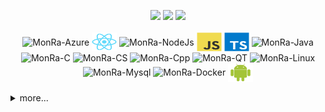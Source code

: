 <!--Hello
<h2><img src="https://emojis.slackmojis.com/emojis/images/1531849430/4246/blob-sunglasses.gif?1531849430" width="30"/> Hi 👋 , I'm MonRá! <img src="https://media.giphy.com/media/12oufCB0MyZ1Go/giphy.gif" width="50"></h2>
-->

<div>
  </p>
  <div align="center">
   <a href="https://www.facebook.com/ramon.chaib" target="_blank"><img src="https://img.shields.io/badge/-Facebook-%230077B5?style=for-the-badge&logo=facebook&logoColor=white" target="_blank"></a> 
  <a href="https://www.instagram.com/monrapps/" target="_blank"><img src="https://img.shields.io/badge/-Instagram-%23E4405F?style=for-the-badge&logo=instagram&logoColor=white" target="_blank"></a>
  <a href="https://www.linkedin.com/in/ramon-chaib-27007635/" target="_blank"><img src="https://img.shields.io/badge/-LinkedIn-%230077B5?style=for-the-badge&logo=linkedin&logoColor=white" target="_blank"></a>   
</div>
  
 <div style="display: inline_block" align="center"><br>
  <img align="center" alt="MonRa-Azure" height="30" width="40" src="https://cdn.jsdelivr.net/gh/devicons/devicon/icons/azure/azure-original.svg">
  <img align="center" alt="MonRa-React" height="30" width="40" src="https://raw.githubusercontent.com/devicons/devicon/master/icons/react/react-original.svg">
  <img align="center" alt="MonRa-NodeJs" height="30" width="40" src="https://cdn.jsdelivr.net/gh/devicons/devicon/icons/nodejs/nodejs-original.svg">
  <img align="center" alt="MonRa-Js" height="30" width="40" src="https://raw.githubusercontent.com/devicons/devicon/master/icons/javascript/javascript-original.svg">     <img align="center" alt="MonRa-Ts" height="30" width="40" src="https://raw.githubusercontent.com/devicons/devicon/master/icons/typescript/typescript-original.svg">
  <img align="center" alt="MonRa-Java" height="30" width="40" src="https://cdn.jsdelivr.net/gh/devicons/devicon/icons/java/java-original.svg">
  <img align="center" alt="MonRa-C" height="30" width="40" src="https://cdn.jsdelivr.net/gh/devicons/devicon/icons/c/c-original.svg">
  <img align="center" alt="MonRa-CS" height="30" width="40" src="https://cdn.jsdelivr.net/gh/devicons/devicon/icons/csharp/csharp-original.svg">
  <img align="center" alt="MonRa-Cpp" height="30" width="40" src="https://cdn.jsdelivr.net/gh/devicons/devicon/icons/cplusplus/cplusplus-original.svg">
  <img align="center" alt="MonRa-QT" height="30" width="40" src="https://cdn.jsdelivr.net/gh/devicons/devicon/icons/qt/qt-original.svg">
  <img align="center" alt="MonRa-Linux" height="30" width="40" src="https://cdn.jsdelivr.net/gh/devicons/devicon/icons/linux/linux-original.svg">
  <img align="center" alt="MonRa-Mysql" height="30" width="40" src="https://cdn.jsdelivr.net/gh/devicons/devicon/icons/mysql/mysql-original.svg">
  <img align="center" alt="MonRa-Docker" height="30" width="40" src="https://cdn.jsdelivr.net/gh/devicons/devicon/icons/docker/docker-original.svg">  
  <img align="center" alt="MonRa-Android" height="30" width="40" src="https://github.com/devicons/devicon/blob/master/icons/android/android-original.svg">
  
</div>
</a>

</br>
<!--
[![github activity graph](https://activity-graph.herokuapp.com/graph?username=monrapps&theme=chartreuse-dark)](https://github.com/monrapps/)
-->
<div>
<details>
      <summary>more...</summary>
      
<!--
### <img src="https://media.giphy.com/media/VgCDAzcKvsR6OM0uWg/giphy.gif" width="50"> A little more about me...  

```javascript
const monra = {
    pronouns: "He" | "Him",
    code: ["any"],
    askMeAbout: ["any"],
    technologies: {
        backEnd: {
            js: ["any"],
        },
        mobileApp: {
            native: ["Android Development"]
        },
        devOps: ["AWS", "Docker🐳", "Route53", "Nginx"],
        databases: ["mongo", "MySql", "sqlite"],
        misc: ["Firebase", "Socket.IO", "selenium", "open-cv", "php", "SuiteApp"]
    },
    architecture: ["Serverless Architecture", "Progressive web applications", "Single page applications"],
    currentFocus: "Building Robots to ease opertations",
    funFact: "There are two ways to write error-free programs; only the third one works"
};
```
-->

---
<!--START_SECTION:waka-->
![Code Time](http://img.shields.io/badge/Code%20Time-1%2C083%20hrs%2041%20mins-blue)

![Profile Views](http://img.shields.io/badge/Profile%20Views-0-blue)

![Lines of code](https://img.shields.io/badge/From%20Hello%20World%20I%27ve%20Written-3.1%20million%20lines%20of%20code-blue)

**🐱 My GitHub Data** 

> 📦 55.4 kB Used in GitHub's Storage 
 > 
> 🏆 0 Contributions in the Year 2025
 > 
> 🚫 Not Opted to Hire
 > 
> 📜 24 Public Repositories 
 > 
> 🔑 20 Private Repositories 
 > 
**I'm an Early 🐤** 

```text
🌞 Morning                8425 commits        █████████░░░░░░░░░░░░░░░░   34.17 % 
🌆 Daytime                10912 commits       ███████████░░░░░░░░░░░░░░   44.26 % 
🌃 Evening                3750 commits        ████░░░░░░░░░░░░░░░░░░░░░   15.21 % 
🌙 Night                  1567 commits        ██░░░░░░░░░░░░░░░░░░░░░░░   06.36 % 
```
📅 **I'm Most Productive on Thursday** 

```text
Monday                   4593 commits        █████░░░░░░░░░░░░░░░░░░░░   18.63 % 
Tuesday                  4540 commits        █████░░░░░░░░░░░░░░░░░░░░   18.41 % 
Wednesday                4681 commits        █████░░░░░░░░░░░░░░░░░░░░   18.99 % 
Thursday                 5232 commits        █████░░░░░░░░░░░░░░░░░░░░   21.22 % 
Friday                   3336 commits        ███░░░░░░░░░░░░░░░░░░░░░░   13.53 % 
Saturday                 1315 commits        █░░░░░░░░░░░░░░░░░░░░░░░░   05.33 % 
Sunday                   957 commits         █░░░░░░░░░░░░░░░░░░░░░░░░   03.88 % 
```


📊 **This Week I Spent My Time On** 

```text
🕑︎ Time Zone: America/Sao_Paulo

💬 Programming Languages: 
C                        4 hrs 51 mins       █████████████░░░░░░░░░░░░   50.26 % 
Other                    2 hrs 32 mins       ███████░░░░░░░░░░░░░░░░░░   26.30 % 
Devicetree               1 hr 22 mins        ████░░░░░░░░░░░░░░░░░░░░░   14.18 % 
Bash                     19 mins             █░░░░░░░░░░░░░░░░░░░░░░░░   03.41 % 
Makefile                 13 mins             █░░░░░░░░░░░░░░░░░░░░░░░░   02.25 % 

🔥 Editors: 
VS Code                  9 hrs 39 mins       █████████████████████████   100.00 % 

🐱‍💻 Projects: 
u-boot                   7 hrs 51 mins       ████████████████████░░░░░   81.25 % 
gww-v6i                  1 hr 26 mins        ████░░░░░░░░░░░░░░░░░░░░░   14.92 % 
Markdown                 10 mins             ░░░░░░░░░░░░░░░░░░░░░░░░░   01.84 % 
kernel                   8 mins              ░░░░░░░░░░░░░░░░░░░░░░░░░   01.55 % 
Unknown Project          2 mins              ░░░░░░░░░░░░░░░░░░░░░░░░░   00.44 % 

💻 Operating System: 
WSL                      9 hrs 26 mins       ████████████████████████░   97.71 % 
Windows                  13 mins             █░░░░░░░░░░░░░░░░░░░░░░░░   02.29 % 
```

**I Mostly Code in C++** 

```text
C                        15 repos            █████░░░░░░░░░░░░░░░░░░░░   18.75 % 
Java                     9 repos             ███░░░░░░░░░░░░░░░░░░░░░░   11.25 % 
Python                   7 repos             ██░░░░░░░░░░░░░░░░░░░░░░░   08.75 % 
JavaScript               7 repos             ██░░░░░░░░░░░░░░░░░░░░░░░   08.75 % 
HTML                     5 repos             ██░░░░░░░░░░░░░░░░░░░░░░░   06.25 % 
```



**Timeline**

![Lines of Code chart](https://raw.githubusercontent.com/monrapps/monrapps/master/assets/bar_graph.png)


 Last Updated on 14/03/2025 01:23:57 UTC
<!--END_SECTION:waka-->
